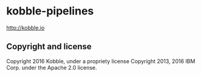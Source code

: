 # kobble-pipelines

http://kobble.io

## Copyright and license

Copyright 2016 Kobble, under a propriety license
Copyright 2013, 2016 IBM Corp. under the Apache 2.0 license.
